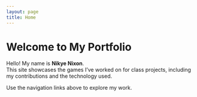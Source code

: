 ```yaml
---
layout: page
title: Home
---
```


# Welcome to My Portfolio

Hello! My name is **Nikye Nixon**.  
This site showcases the games I’ve worked on for class projects, including my contributions and the technology used.

Use the navigation links above to explore my work.

